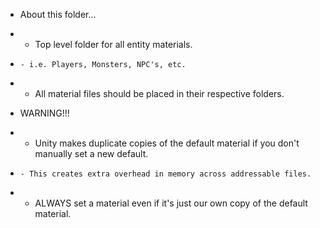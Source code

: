 * About this folder...
*   - Top level folder for all entity materials.
*     - i.e. Players, Monsters, NPC's, etc.
*   - All material files should be placed in their respective folders.

* WARNING!!!
*   - Unity makes duplicate copies of the default material if you don't manually set a new default.
*     - This creates extra overhead in memory across addressable files.
*   - ALWAYS set a material even if it's just our own copy of the default material.
